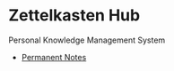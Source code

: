 # Zettelkasten Hub
Personal Knowledge Management System

* [Permanent Notes](Permanent_Notes/Index.md)
